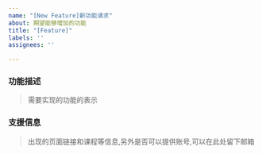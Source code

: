 ```yaml
---
name: "[New Feature]新功能请求"
about: 期望能够增加的功能
title: "[Feature]"
labels: ''
assignees: ''

---
```


### 功能描述
> 需要实现的功能的表示

### 支援信息
> 出现的页面链接和课程等信息,另外是否可以提供账号,可以在此处留下邮箱
